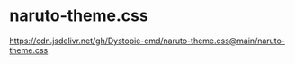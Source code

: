 # naruto-theme.css
https://cdn.jsdelivr.net/gh/Dystopie-cmd/naruto-theme.css@main/naruto-theme.css


